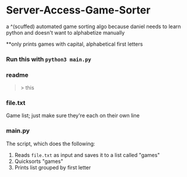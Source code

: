 # Server-Access-Game-Sorter
a ^(scuffed) automated game sorting algo because daniel needs to learn python and doesn't want to alphabetize manually

**only prints games with capital, alphabetical first letters

### **Run this with** `python3 main.py`

### readme
> \> this

### file.txt
Game list; just make sure they're each on their own line

### main.py
The script, which does the following:
1. Reads `file.txt` as input and saves it to a list called "games"
2. Quicksorts "games"
3. Prints list grouped by first letter
